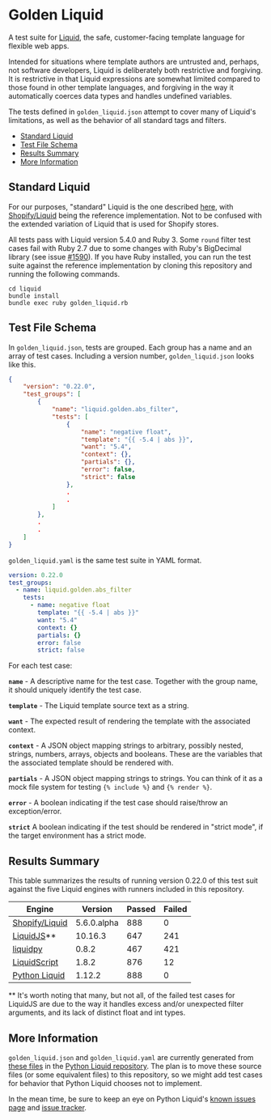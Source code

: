 # Golden Liquid

A test suite for [Liquid](https://shopify.github.io/liquid/), the safe, customer-facing template language for flexible web apps.

Intended for situations where template authors are untrusted and, perhaps, not software developers, Liquid is deliberately both restrictive and forgiving. It is restrictive in that Liquid expressions are somewhat limited compared to those found in other template languages, and forgiving in the way it automatically coerces data types and handles undefined variables.

The tests defined in `golden_liquid.json` attempt to cover many of Liquid's limitations, as well as the behavior of all standard tags and filters.

- [Standard Liquid](#standard-liquid)
- [Test File Schema](#test-file-schema)
- [Results Summary](#results-summary)
- [More Information](#more-information)

## Standard Liquid

For our purposes, "standard" Liquid is the one described [here](https://shopify.github.io/liquid/), with [Shopify/Liquid](https://github.com/Shopify/liquid) being the reference implementation. Not to be confused with the extended variation of Liquid that is used for Shopify stores.

All tests pass with Liquid version 5.4.0 and Ruby 3. Some `round` filter test cases fail with Ruby 2.7 due to some changes with Ruby's BigDecimal library (see issue [#1590](https://github.com/Shopify/liquid/issues/1590)). If you have Ruby installed, you can run the test suite against the reference implementation by cloning this repository and running the following commands.

```
cd liquid
bundle install
bundle exec ruby golden_liquid.rb
```

## Test File Schema

In `golden_liquid.json`, tests are grouped. Each group has a name and an array of test cases. Including a version number, `golden_liquid.json` looks like this.

```json
{
    "version": "0.22.0",
    "test_groups": [
        {
            "name": "liquid.golden.abs_filter",
            "tests": [
                {
                    "name": "negative float",
                    "template": "{{ -5.4 | abs }}",
                    "want": "5.4",
                    "context": {},
                    "partials": {},
                    "error": false,
                    "strict": false
                },
                .
                .
            ]
        },
        .
        .
    ]
}
```

`golden_liquid.yaml` is the same test suite in YAML format.

```yaml
version: 0.22.0
test_groups:
  - name: liquid.golden.abs_filter
    tests:
      - name: negative float
        template: "{{ -5.4 | abs }}"
        want: "5.4"
        context: {}
        partials: {}
        error: false
        strict: false
```

For each test case:

**`name`** - A descriptive name for the test case. Together with the group name, it should uniquely identify the test case.

**`template`** - The Liquid template source text as a string.

**`want`** - The expected result of rendering the template with the associated context.

**`context`** - A JSON object mapping strings to arbitrary, possibly nested, strings, numbers, arrays, objects and booleans. These are the variables that the associated template should be rendered with.

**`partials`** - A JSON object mapping strings to strings. You can think of it as a mock file system for testing `{% include %}` and `{% render %}`.

**`error`** - A boolean indicating if the test case should raise/throw an exception/error.

**`strict`** A boolean indicating if the test should be rendered in "strict mode", if the target environment has a strict mode.

## Results Summary

This table summarizes the results of running version 0.22.0 of this test suit against the five Liquid engines with runners included in this repository.

| Engine                                                | Version     | Passed | Failed |
| ----------------------------------------------------- | ----------- | ------ | ------ |
| [Shopify/Liquid](https://github.com/Shopify/liquid)   | 5.6.0.alpha | 888    | 0      |
| [LiquidJS](https://github.com/harttle/liquidjs)\*\*   | 10.16.3     | 647    | 241    |
| [liquidpy](https://github.com/pwwang/liquidpy)        | 0.8.2       | 467    | 421    |
| [LiquidScript](https://github.com/jg-rp/liquidscript) | 1.8.2       | 876    | 12     |
| [Python Liquid](https://github.com/jg-rp/liquid)      | 1.12.2      | 888    | 0      |

\*\* It's worth noting that many, but not all, of the failed test cases for LiquidJS are due to the way it handles excess and/or unexpected filter arguments, and its lack of distinct float and int types.

## More Information

`golden_liquid.json` and `golden_liquid.yaml` are currently generated from [these files](https://github.com/jg-rp/liquid/tree/main/liquid/golden) in the [Python Liquid repository](https://github.com/jg-rp/liquid). The plan is to move these source files (or some equivalent files) to this repository, so we might add test cases for behavior that Python Liquid chooses not to implement.

In the mean time, be sure to keep an eye on Python Liquid's [known issues page](https://jg-rp.github.io/liquid/known_issues) and [issue tracker](https://github.com/jg-rp/liquid/issues).
